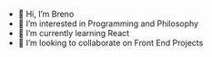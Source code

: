 - 👋 Hi, I’m Breno
- 👀 I’m interested in Programming and Philosophy
- 🌱 I’m currently learning React
- 💞️ I’m looking to collaborate on Front End Projects


<!---
br-N/br-N is a ✨ special ✨ repository because its `README.md` (this file) appears on your GitHub profile.
You can click the Preview link to take a look at your changes.
- 📫 How to reach me...
--->
